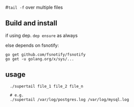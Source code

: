 #`tail -f` over multiple files

## Build and install
if using dep. `dep ensure` as always

else depends on fsnotify:
```console
go get github.com/fsnotify/fsnotify
go get -u golang.org/x/sys/...
```

## usage
```console
  ./supertail file_1 file_2 file_n

  # e.g.
  ./supertail /var/log/postgres.log /var/log/mysql.log
```
